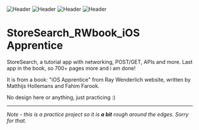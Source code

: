 ![Header](https://img.shields.io/badge/platform-iOS-lightgrey.svg)
![Header](https://img.shields.io/badge/version-1.0-green.svg)
![Header](https://img.shields.io/badge/build-passing-brightgreen.svg)
![Header](https://img.shields.io/badge/swift-4.2-orange.svg)
# StoreSearch_RWbook_iOS Apprentice
StoreSearch, a tutorial app with networking, POST/GET, APIs and more. Last app in the book, so 700+ pages more and i am done!

It is from a book: "iOS Apprentice" from Ray Wenderlich website, written by Matthijs Hollemans and Fahim Farook.

No design here or anything, just practicing :)

---
*Note - this is a practice project so it is **a bit** rough around the edges. Sorry for that.*
